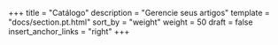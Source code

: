 +++
title = "Catálogo"
description = "Gerencie seus artigos"
template = "docs/section.pt.html"
sort_by = "weight"
weight = 50
draft = false
insert_anchor_links = "right"
+++
